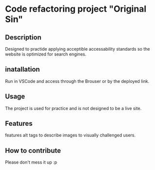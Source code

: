 # Code refactoring project "Original Sin"


## Description 
Designed to practide applying acceptible accessability standards so the website is optimized for search engines. 

## inatallation
Run in VSCode and access through the Brouser or by the deployed link. 

## Usage
The project is used for practice and is not designed to be a live site. 

## Features

features alt tags to describe images to visually challenged users. 

## How to contribute
Please don't mess it up :p



